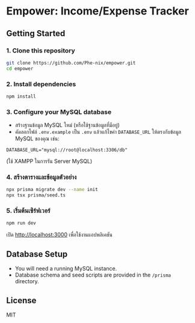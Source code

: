 # Empower: Income/Expense Tracker

## Getting Started

### 1. Clone this repository
```bash
git clone https://github.com/Phe-nix/empower.git
cd empower
```

### 2. Install dependencies
```bash
npm install
```

### 3. Configure your MySQL database
- สร้างฐานข้อมูล MySQL ใหม่ (หรือใช้ฐานข้อมูลที่มีอยู่)
- คัดลอกไฟล์ `.env.example` เป็น `.env` แล้วแก้ไขค่า `DATABASE_URL` ให้ตรงกับข้อมูล MySQL ของคุณ เช่น:
```
DATABASE_URL="mysql://root@localhost:3306/db"
```
(ใช้ XAMPP ในการรัน Server MySQL)
### 4. สร้างตารางและข้อมูลตัวอย่าง
```bash
npx prisma migrate dev --name init
npx tsx prisma/seed.ts
```

### 5. เริ่มต้นเซิร์ฟเวอร์
```bash
npm run dev
```

เปิด [http://localhost:3000](http://localhost:3000) เพื่อใช้งานแอปพลิเคชัน

## Database Setup
- You will need a running MySQL instance.
- Database schema and seed scripts are provided in the `/prisma` directory.

## License
MIT
